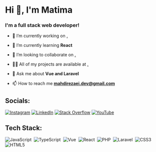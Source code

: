 <h1>Hi 👋, I'm Matima</h1>
<h3>I'm a full stack web developer!</h3>

- 🔭 I’m currently working on [.](h)

- 🌱 I’m currently learning **React**

- 👯 I’m looking to collaborate on [.](h)

<!--- - 🤝 I’m looking for help with [.](h) --->

- 👨‍💻 All of my projects are available at [.](.)

- 💬 Ask me about **Vue and Laravel**

- 📫 How to reach me **mahdirezaei.dev@gmail.com**

  
## Socials:
[![Instagram](https://img.shields.io/badge/Instagram-%23E4405F.svg?logo=Instagram&logoColor=white)](https://instagram.com/mahdirezaei_dev) [![LinkedIn](https://img.shields.io/badge/LinkedIn-%230077B5.svg?logo=linkedin&logoColor=white)](https://linkedin.com/in/mahdirezaei_dev) [![Stack Overflow](https://img.shields.io/badge/-Stackoverflow-FE7A16?logo=stack-overflow&logoColor=white)](https://stackoverflow.com/users/mahdirezaei_dev) [![YouTube](https://img.shields.io/badge/YouTube-%23FF0000.svg?logo=YouTube&logoColor=white)](https://youtube.com/@mahdirezaei_dev) 

## Tech Stack:
![JavaScript](https://img.shields.io/badge/-JavaScript-05122A?style=flat&logo=javascript)&nbsp;
![TypeScript](https://img.shields.io/badge/-TypeScript-05122A?style=flat&logo=TypeScript)&nbsp;
![Vue](https://img.shields.io/badge/-Vue-05122A?style=flat&logo=vue.js)&nbsp;
![React](https://img.shields.io/badge/-React-05122A?style=flat&logo=react)&nbsp;
![PHP](https://img.shields.io/badge/-PHP-05122A?style=flat&logo=php)&nbsp;
![Laravel](https://img.shields.io/badge/-Laravel-05122A?style=flat&logo=laravel)&nbsp;
![CSS3](https://img.shields.io/badge/-CSS3-05122A?style=flat&logo=CSS3&logoColor=1572B6)&nbsp;
![HTML5](https://img.shields.io/badge/-HTML5-05122A?style=flat&logo=html5&logoColor=FF5733)&nbsp;
